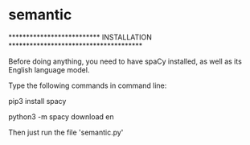# semantic
************************** INSTALLATION **************************************

Before doing anything, you need to have spaCy installed, as well as its English language model.

Type the following commands in command line:

pip3 install spacy

python3 -m spacy download en

Then just run the file 'semantic.py'

